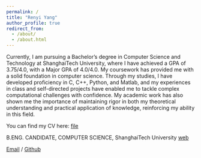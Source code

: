 ```yaml
---
permalink: /
title: "Renyi Yang"
author_profile: true
redirect_from: 
  - /about/
  - /about.html
---
```


Currently, I am pursuing a Bachelor’s degree in Computer Science and Technology at ShanghaiTech University, where I have achieved a GPA of 3.75/4.0, with a Major GPA of 4.0/4.0. My coursework has provided me with a solid foundation in computer science. Through my studies, I have developed proficiency in C, C++, Python, and Matlab, and my experiences in class and self-directed projects have enabled me to tackle complex computational challenges with confidence. My academic work has also shown me the importance of maintaining rigor in both my theoretical understanding and practical application of knowledge, reinforcing my ability in this field.

You can find my CV here: [file](../files/template.pdf)

B.ENG. CANDIDATE, COMPUTER SCIENCE, ShanghaiTech University [web](https://www.shanghaitech.edu.cn/eng/)

[Email](mailto:yangry2023@shanghaitech.edu.cn) / [Github](https://github.com/AristurtleHu)
